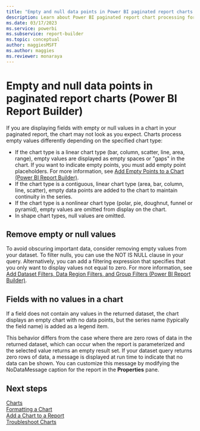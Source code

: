 ```yaml
---
title: "Empty and null data points in Power BI paginated report charts | Microsoft Docs"
description: Learn about Power BI paginated report chart processing for empty values, use of placeholders, and how empty and null data points display in Power BI Report Builder. 
ms.date: 03/17/2023
ms.service: powerbi
ms.subservice: report-builder
ms.topic: conceptual
author: maggiesMSFT
ms.author: maggies
ms.reviewer: monaraya
---
```


# Empty and null data points in paginated report charts (Power BI Report Builder)

If you are displaying fields with empty or null values in a chart in your paginated report, the chart may not look as you expect. Charts process empty values differently depending on the specified chart type:  
  
- If the chart type is a linear chart type (bar, column, scatter, line, area, range), empty values are displayed as empty spaces or "gaps" in the chart. If you want to indicate empty points, you must add empty point placeholders. For more information, see [Add Empty Points to a Chart &#40;Power BI Report Builder&#41;](/sql/reporting-services/report-design/add-empty-points-to-a-chart-report-builder-and-ssrs).  
- If the chart type is a contiguous, linear chart type (area, bar, column, line, scatter), empty data points are added to the chart to maintain continuity in the series.  
- If the chart type is a nonlinear chart type (polar, pie, doughnut, funnel or pyramid), empty values are omitted from display on the chart. 
- In shape chart types, null values are omitted.  
  

## Remove empty or null values

 To avoid obscuring important data, consider removing empty values from your dataset. To filter nulls, you can use the NOT IS NULL clause in your query. Alternatively, you can add a filtering expression that specifies that you only want to display values not equal to zero. For more information, see [Add Dataset Filters, Data Region Filters, and Group Filters &#40;Power BI Report Builder&#41;](/sql/reporting-services/report-design/add-dataset-filters-data-region-filters-and-group-filters).  
  
## Fields with no values in a chart

 If a field does not contain any values in the returned dataset, the chart displays an empty chart with no data points, but the series name (typically the field name) is added as a legend item.  
  
 This behavior differs from the case where there are zero rows of data in the returned dataset, which can occur when the report is parameterized and the selected value returns an empty result set. If your dataset query returns zero rows of data, a message is displayed at run time to indicate that no data can be shown. You can customize this message by modifying the NoDataMessage caption for the report in the **Properties** pane.

## Next steps

[Charts](charts-report-builder.md)   
[Formatting a Chart](/sql/reporting-services/report-design/formatting-a-chart-report-builder-and-ssrs)   
[Add a Chart to a Report](add-chart-report-report-builder.md)   
[Troubleshoot Charts](/sql/reporting-services/report-design/troubleshoot-charts-report-builder-and-ssrs)  
